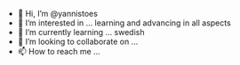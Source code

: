 - 👋 Hi, I’m @yannistoes
- 👀 I’m interested in ... learning and advancing in all aspects
- 🌱 I’m currently learning ... swedish
- 💞️ I’m looking to collaborate on ...
- 📫 How to reach me ...

<!---
yannistoes/yannistoes is a ✨ special ✨ repository because its `README.md` (this file) appears on your GitHub profile.
You can click the Preview link to take a look at your changes.
--->
